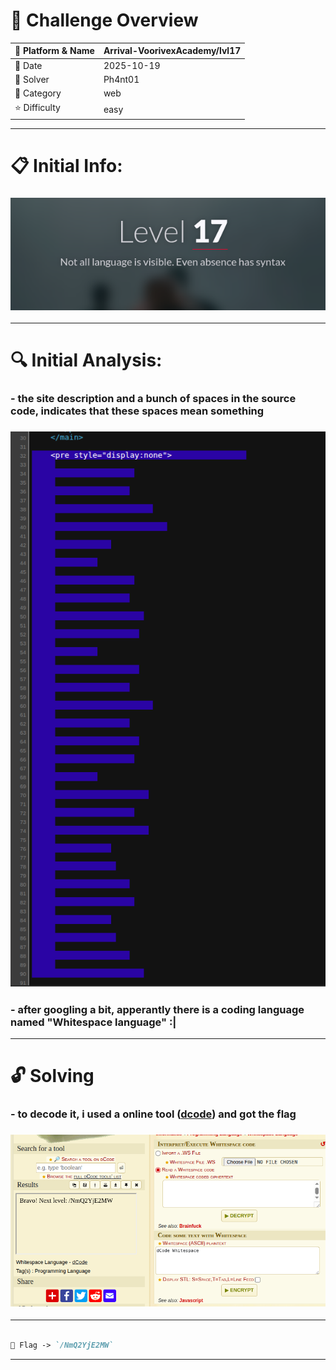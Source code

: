 #  📌 Challenge Overview

| 🧩 Platform & Name | Arrival-VoorivexAcademy/lvl17 |
| ------------------- | ------------------------------- |
| 📅 Date             | 2025-10-19 |
| 👾 Solver           | Ph4nt01 |
| 🔰 Category         | web |
| ⭐ Difficulty        | easy |

---

# 📋 Initial Info:

### ![](./imgs/lvl17.png)

---

# 🔍 Initial Analysis:

### - the site description and a bunch of spaces in the source code, indicates that these spaces mean something
### ![](./imgs/lvl17-1.png)
### - after googling a bit, apperantly there is a coding language named "Whitespace language" :|

---

# 🔓 Solving

### - to decode it, i used a online tool ([dcode](https://www.dcode.fr/whitespace-language)) and got the flag
### ![](./imgs/lvl17-2.png)

---

```markdown

🚩 Flag -> `/NmQ2YjE2MW`

```

---
